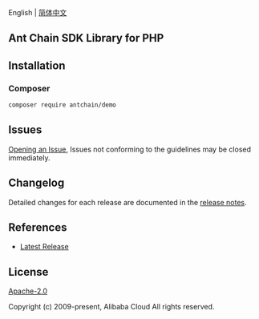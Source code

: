 English | [简体中文](README-CN.md)

## Ant Chain SDK Library for PHP

## Installation

### Composer

```bash
composer require antchain/demo
```

## Issues

[Opening an Issue](https://github.com/alipay/antchain-openapi-sdk-php/issues/new), Issues not conforming to the guidelines may be closed immediately.

## Changelog

Detailed changes for each release are documented in the [release notes](./ChangeLog.txt).

## References

* [Latest Release](https://github.com/alipay/antchain-openapi-sdk-php)

## License

[Apache-2.0](http://www.apache.org/licenses/LICENSE-2.0)

Copyright (c) 2009-present, Alibaba Cloud All rights reserved.
